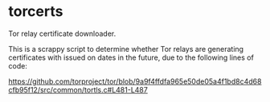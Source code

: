 # torcerts

Tor relay certificate downloader.

This is a scrappy script to determine whether Tor relays are generating
certificates with issued on dates in the future, due to the following lines of
code:

https://github.com/torproject/tor/blob/9a9f4ffdfa965e50de05a4f1bd8c4d68cfb95f12/src/common/tortls.c#L481-L487
